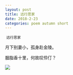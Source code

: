 ```yaml
---
layout: post
title: 远行思家
date: 2018-2-23
categories: poem autumn short
---
```

​
`远行思家`

月下别妻小，孤身赴金陵。

胭脂香十里，何故叹伶仃？

<!--more-->
![]({{site.url}}/Images/115.jpg)

<script>
  (function(i,s,o,g,r,a,m){i['GoogleAnalyticsObject']=r;i[r]=i[r]||function(){
  (i[r].q=i[r].q||[]).push(arguments)},i[r].l=1*new Date();a=s.createElement(o),
  m=s.getElementsByTagName(o)[0];a.async=1;a.src=g;m.parentNode.insertBefore(a,m)
  })(window,document,'script','https://www.google-analytics.com/analytics.js','ga');

  ga('create', 'UA-85986843-1', 'auto');
  ga('send', 'pageview');

</script>
